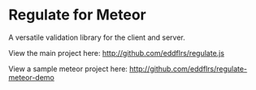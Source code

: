 Regulate for Meteor
===================

A versatile validation library for the client and server.

View the main project here: http://github.com/eddflrs/regulate.js

View a sample meteor project here: http://github.com/eddflrs/regulate-meteor-demo
